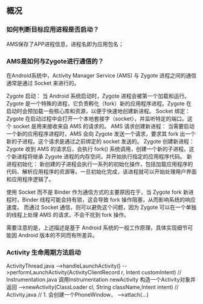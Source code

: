 ## 概况

### 如何判断目标应用进程是否启动？
AMS保存了APP进程信息，进程名即为应用包名；

### AMS是如何与Zygote进行通信的？
在Android系统中，Activity Manager Service (AMS) 与 Zygote 进程之间的通信通常是通过 Socket 来进行的。

Zygote 启动：
当 Android 系统启动时，Zygote 进程会被第一个加载和运行。Zygote 是一个特殊的进程，它负责孵化（fork）新的应用程序进程。Zygote 在启动时会预加载一些核心库和资源，以便于快速地创建新进程。
Socket 绑定：
Zygote 在启动过程中会打开一个本地套接字（socket），并监听特定的端口。这个 socket 是用来接收来自 AMS 的请求的。
AMS 请求创建新进程：
当需要启动一个新的应用程序进程时，AMS 会向 Zygote 发送一个请求，要求其 fork 出一个新的子进程。这个请求是通过之前绑定的 socket 发送的。
Zygote 创建新进程：
Zygote 收到 AMS 的请求后，会执行 fork() 系统调用，创建一个新的子进程。这个新进程将继承 Zygote 进程的内存空间，并开始执行指定的应用程序代码。
新进程初始化：
新创建的子进程会执行一系列的初始化操作，包括加载应用程序的代码、解析应用程序的资源等。一旦初始化完成，该进程就可以开始处理用户界面和应用程序逻辑了。

使用 Socket 而不是 Binder 作为通信方式的主要原因在于，当 Zygote fork 新进程时，Binder 线程可能会持有锁，这会导致 fork 操作阻塞，从而影响系统的响应速度。
而通过 Socket 通信，则可以避免这个问题，因为 Zygote 可以在一个单独的线程上处理 AMS 的请求，不会干扰到 fork 操作。

需要注意的是，上述描述是基于 Android 系统的一般工作原理，具体实现细节可能因 Android 版本的不同而有所差异。


### Activity 生命周期方法启动
ActivityThread.java
-->handleLaunchActivity()
    -->performLaunchActivity(ActivityClientRecord r, Intent customIntent)
        // Instrumentation.java  调用Instrumentation newActivity 构造一个Activity对象并返回
        -->newActivity(ClassLoader cl, String className,Intent intent)
        // Activity.java
        // 1. 会创建一个PhoneWindow， 
        -->attach(...)